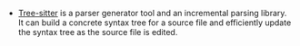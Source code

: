 - [Tree-sitter](https://tree-sitter.github.io/tree-sitter/) is a parser generator tool and an incremental parsing library. It can build a concrete syntax tree for a source file and efficiently update the syntax tree as the source file is edited.